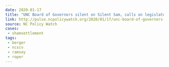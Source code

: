 ```yaml
---
date: 2020-01-17
title: "UNC Board of Governors silent on Silent Sam, calls on legislators to pass state budget"
link: http://pulse.ncpolicywatch.org/2020/01/17/unc-board-of-governors-silent-on-silent-sam-calls-on-legislators-to-pass-state-budget/
source: NC Policy Watch
cases:
 - shamsettlement
tags:
 - berger
 - ncscv
 - ramsey
 - roper
---
```

